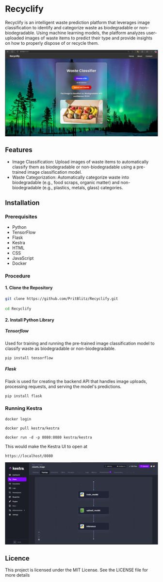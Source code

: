 # Recyclify

Recyclify is an intelligent waste prediction platform that leverages image classification to identify and categorize waste as biodegradable or non-biodegradable. Using machine learning models, the platform analyzes user-uploaded images of waste items to predict their type and provide insights on how to properly dispose of or recycle them.

<img src="web.png" alt="Topology"/>

## Features

- Image Classification: Upload images of waste items to automatically classify them as biodegradable or non-biodegradable using a pre-trained image classification model.
- Waste Categorization: Automatically categorize waste into biodegradable (e.g., food scraps, organic matter) and non-biodegradable (e.g., plastics, metals, glass) categories.

## Installation

### Prerequisites

- Python
- TensorFlow
- Flask
- Kestra
- HTML
- CSS
- JavaScript
- Docker

### Procedure

#### 1. Clone the Repository

```bash
git clone https://github.com/PritBlitz/Recyclify.git

cd Recyclify
```

#### 2. Install Python Library

##### Tensorflow

Used for training and running the pre-trained image classification model to classify waste as biodegradable or non-biodegradable.

```bash
pip install tensorflow
```

##### Flask

Flask is used for creating the backend API that handles image uploads, processing requests, and serving the model's predictions.

```bash
pip install flask
```

### Running Kestra

```
docker login
```

```
docker pull kestra/kestra
```

```
docker run -d -p 8080:8080 kestra/kestra
```

This would make the Kestra UI to open at

```
https://localhost/8080
```

<img src="image.png" alt="Topology"/>

## Licence

This project is licensed under the MIT License. See the LICENSE file for more details
